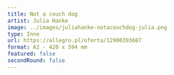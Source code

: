 ```yaml
---
title: Not a couch dog
artist: Julia Hanke
image: ../images/juliahanke-notacouchdog-julia.png
type: Inne
url: https://allegro.pl/oferta/12900393687
format: A2 - 420 x 594 mm
featured: false
secondRound: false
---
```

